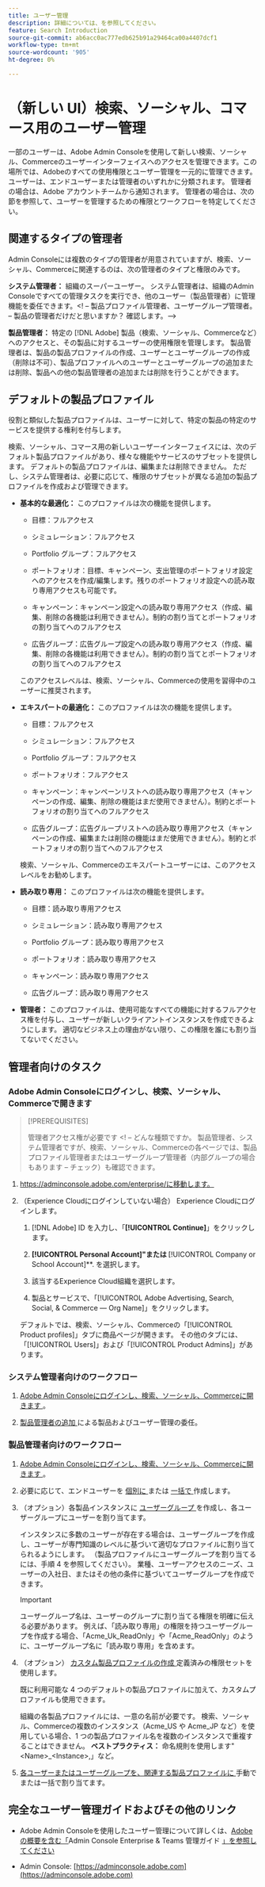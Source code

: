 ```yaml
---
title: ユーザー管理
description: 詳細については、を参照してください。
feature: Search Introduction
source-git-commit: ab6acc0ac777edb625b91a29464ca00a4407dcf1
workflow-type: tm+mt
source-wordcount: '905'
ht-degree: 0%

---
```


# （新しい UI）検索、ソーシャル、コマース用のユーザー管理

一部のユーザーは、Adobe Admin Consoleを使用して新しい検索、ソーシャル、Commerceのユーザーインターフェイスへのアクセスを管理できます。この場所では、Adobeのすべての使用権限とユーザー管理を一元的に管理できます。 ユーザーは、エンドユーザーまたは管理者のいずれかに分類されます。 管理者の場合は、Adobe アカウントチームから通知されます。 管理者の場合は、次の節を参照して、ユーザーを管理するための権限とワークフローを特定してください。<!-- How can you see what your user role is, or will your Adobe Account Team tell you? -->

## 関連するタイプの管理者

Admin Consoleには複数のタイプの管理者が用意されていますが、検索、ソーシャル、Commerceに関連するのは、次の管理者のタイプと権限のみです。

**システム管理者：** 組織のスーパーユーザー。 システム管理者は、組織のAdmin Consoleですべての管理タスクを実行でき、他のユーザー（製品管理者）に管理機能を委任できます。&lt;! – 製品プロファイル管理者、ユーザーグループ管理者。   – 製品の管理者だけだと思いますか？  確認します。—>

**製品管理者：** 特定の [!DNL Adobe] 製品（検索、ソーシャル、Commerceなど）へのアクセスと、その製品に対するユーザーの使用権限を管理します。 製品管理者は、製品の製品プロファイルの作成、ユーザーとユーザーグループの作成（削除は不可）、製品プロファイルへのユーザーとユーザーグループの追加または削除、製品への他の製品管理者の追加または削除を行うことができます。

<!--
**Product profile admin:** Manages assigned product profiles for individual products. A product profile admin can add (but not remove) users and user groups to the organization; add or remove users and user groups from product profiles; and assign or revoke permissions from product profiles. [I don't think this is applicable: and manage the product roles for product profiles.]

**User group admin:** Manages assigned user groups and their access rights. A user group admin can add or remove users from groups and add or remove user group admins from groups.
-->

## デフォルトの製品プロファイル

役割と類似した製品プロファイルは、ユーザーに対して、特定の製品の特定のサービスを提供する権利を付与します。

検索、ソーシャル、コマース用の新しいユーザーインターフェイスには、次のデフォルト製品プロファイルがあり、様々な機能やサービスのサブセットを提供します。 デフォルトの製品プロファイルは、編集または削除できません。 ただし、システム管理者は、必要に応じて、権限のサブセットが異なる追加の製品プロファイルを作成および管理できます。

* **基本的な最適化：** このプロファイルは次の機能を提供します。

   * 目標：フルアクセス

   * シミュレーション：フルアクセス

   * Portfolio グループ：フルアクセス

   * ポートフォリオ：目標、キャンペーン、支出管理のポートフォリオ設定へのアクセスを作成/編集します。残りのポートフォリオ設定への読み取り専用アクセスも可能です。

   * キャンペーン：キャンペーン設定への読み取り専用アクセス（作成、編集、削除の各機能は利用できません）。制約の割り当てとポートフォリオの割り当てへのフルアクセス <!-- Is that the correct wording? -->

   * 広告グループ：広告グループ設定への読み取り専用アクセス（作成、編集、削除の各機能は利用できません）。制約の割り当てとポートフォリオの割り当てへのフルアクセス <!-- Is that the correct wording? -->

  このアクセスレベルは、検索、ソーシャル、Commerceの使用を習得中のユーザーに推奨されます。

* **エキスパートの最適化：** このプロファイルは次の機能を提供します。

   * 目標：フルアクセス

   * シミュレーション：フルアクセス

   * Portfolio グループ：フルアクセス

   * ポートフォリオ：フルアクセス

   * キャンペーン：キャンペーンリストへの読み取り専用アクセス（キャンペーンの作成、編集、削除の機能はまだ使用できません）。制約とポートフォリオの割り当てへのフルアクセス <!-- Is that the correct wording? -->

   * 広告グループ：広告グループリストへの読み取り専用アクセス（キャンペーンの作成、編集または削除の機能はまだ使用できません）。制約とポートフォリオの割り当てへのフルアクセス <!-- Is that the correct wording? -->

  検索、ソーシャル、Commerceのエキスパートユーザーには、このアクセスレベルをお勧めします。

* **読み取り専用：** このプロファイルは次の機能を提供します。

   * 目標：読み取り専用アクセス

   * シミュレーション：読み取り専用アクセス

   * Portfolio グループ：読み取り専用アクセス

   * ポートフォリオ：読み取り専用アクセス

   * キャンペーン：読み取り専用アクセス

   * 広告グループ：読み取り専用アクセス

* **管理者：** このプロファイルは、使用可能なすべての機能に対するフルアクセス権を付与し、ユーザーが新しいクライアントインスタンスを作成できるようにします。 適切なビジネス上の理由がない限り、この権限を誰にも割り当てないでください。

<!-- Do I need to include this? If so, adjust wording as needed

## Product-specific instances

 -->

## 管理者向けのタスク

### Adobe Admin Consoleにログインし、検索、ソーシャル、Commerceで開きます

>[!PREREQUISITES]
>
>管理者アクセス権が必要です &lt;! – どんな種類ですか。 製品管理者、システム管理者ですが、検索、ソーシャル、Commerceの各ページでは、製品プロファイル管理者またはユーザーグループ管理者（内部グループの場合もあります – チェック）も確認できます。

1. https://adminconsole.adobe.com/enterprise/に移動します。

1. （Experience Cloudにログインしていない場合） Experience Cloudにログインします。

   1. [!DNL Adobe] ID を入力し、「**[!UICONTROL Continue]**」をクリックします。

   1. **[!UICONTROL Personal Account]&quot;または &#x200B;** [!UICONTROL Company or School Account]**.<!-- Will it necessarily be "Company or School Account?" --> を選択します。

   1. 該当するExperience Cloud組織を選択します。

   1. 製品とサービスで、「[!UICONTROL Adobe Advertising, Search, Social, & Commerce — Org Name]」をクリックします。

   デフォルトでは、検索、ソーシャル、Commerceの「[!UICONTROL Product profiles]」タブに商品ページが開きます。 その他のタブには、「[!UICONTROL Users]」および「[!UICONTROL Product Admins]」があります。

### システム管理者向けのワークフロー

1. [Adobe Admin Consoleにログインし、検索、ソーシャル、Commerceに開きます ](#open-admin-console)。

1. [ 製品管理者の追加 ](https://helpx.adobe.com/jp/enterprise/using/admin-roles.html#enterprise) による製品およびユーザー管理の委任。

<!-- what else? -->

### 製品管理者向けのワークフロー

1. [Adobe Admin Consoleにログインし、検索、ソーシャル、Commerceに開きます ](#open-admin-console)。

1. 必要に応じて、エンドユーザーを [ 個別に ](https://helpx.adobe.com/jp/enterprise/using/manage-users-individually.html) または [ 一括で ](https://helpx.adobe.com/jp/enterprise/using/bulk-upload-users.html) 作成します。

1. （オプション）各製品インスタンスに [ ユーザーグループ ](https://helpx.adobe.com/jp/enterprise/using/user-groups.html) を作成し、各ユーザーグループにユーザーを割り当てます。

   インスタンスに多数のユーザーが存在する場合は、ユーザーグループを作成し、ユーザーが専門知識のレベルに基づいて適切なプロファイルに割り当てられるようにします。 （製品プロファイルにユーザーグループを割り当てるには、手順 4 を参照してください）。 業種、ユーザーアクセスのニーズ、ユーザーの入社日、またはその他の条件に基づいてユーザーグループを作成できます。

   >[!IMPORTANT]
   >
   >ユーザーグループ名は、ユーザーのグループに割り当てる権限を明確に伝える必要があります。 例えば、「読み取り専用」の権限を持つユーザーグループを作成する場合、「Acme_Uk_ReadOnly」や「Acme_ReadOnly」のように、ユーザーグループ名に「読み取り専用」を含めます。

1. （オプション） [ カスタム製品プロファイルの作成 ](https://helpx.adobe.com/jp/enterprise/using/manage-product-profiles.html) 定義済みの権限セットを使用します。

   既に利用可能な 4 つのデフォルトの製品プロファイルに加えて、カスタムプロファイルも使用できます。

   組織の各製品プロファイルには、一意の名前が必要です。 検索、ソーシャル、Commerceの複数のインスタンス（Acme_US や Acme_JP など）を使用している場合、1 つの製品プロファイル名を複数のインスタンスで重複することはできません。 **ベストプラクティス：** 命名規則を使用します&quot;&lt;Name>_&lt;Instance>,」など。

1. [ 各ユーザーまたはユーザーグループを、関連する製品プロファイルに ](https://helpx.adobe.com/jp/enterprise/using/manage-product-profiles.html) 手動でまたは一括で割り当てます。

## 完全なユーザー管理ガイドおよびその他のリンク

* Adobe Admin Consoleを使用したユーザー管理について詳しくは、[Adobeの概要を含む「](https://helpx.adobe.com/jp/enterprise/admin-guide.html)Admin Console Enterprise &amp; Teams 管理ガイド [」を参照してください ](https://helpx.adobe.com/jp/enterprise/using/admin-console.html)

* Admin Console: [https://adminconsole.adobe.com](https://adminconsole.adobe.com)
